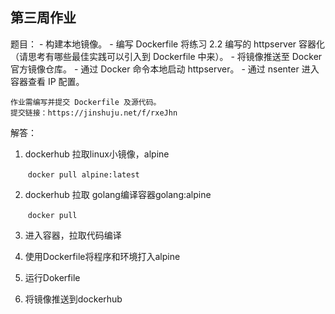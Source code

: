## 第三周作业
题目：
    - 构建本地镜像。
    - 编写 Dockerfile 将练习 2.2 编写的 httpserver 容器化（请思考有哪些最佳实践可以引入到 Dockerfile 中来）。
    - 将镜像推送至 Docker 官方镜像仓库。
    - 通过 Docker 命令本地启动 httpserver。
    - 通过 nsenter 进入容器查看 IP 配置。

    作业需编写并提交 Dockerfile 及源代码。
    提交链接：https://jinshuju.net/f/rxeJhn

解答：
    
1. dockerhub 拉取linux小镜像，alpine

   ​	`docker pull alpine:latest`

2. dockerhub 拉取 golang编译容器golang:alpine

   ​	`docker pull`

3. 进入容器，拉取代码编译

   

4. 使用Dockerfile将程序和环境打入alpine

5. 运行Dokerfile

6. 将镜像推送到dockerhub
